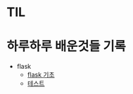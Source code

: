 # TIL

하루하루 배운것들 기록
======================

+ flask
  - [flask 기초](https://github.com/butcher313/TIL/blob/master/flask/flask%EA%B8%B0%EC%B4%88.md)
  - [테스트](flask/flask기초.md)
